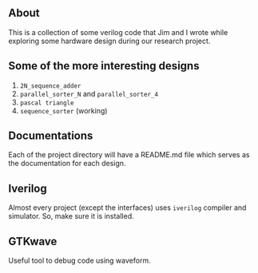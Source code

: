 About
--

This is a collection of some verilog code that Jim and I wrote while exploring some hardware design during our research project. 

Some of the more interesting designs
--
  1. `2N_sequence_adder`
  2. `parallel_sorter_N` and `parallel_sorter_4`
  3. `pascal triangle`
  4. `sequence_sorter` (working)

Documentations
--
Each of the project directory will have a README.md file which serves as the documentation for each design. 

Iverilog
--
Almost every project (except the interfaces) uses `iverilog` compiler and simulator. So, make sure it is installed.

GTKwave
--
Useful tool to debug code using waveform. 
